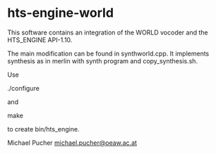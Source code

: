 # hts-engine-world

This software contains an integration of the WORLD vocoder and the HTS_ENGINE API-1.10.

The main modification can be found in synthworld.cpp. It implements synthesis as in merlin with synth program and copy_synthesis.sh.

Use

./configure

and

make

to create bin/hts_engine.

Michael Pucher michael.pucher@oeaw.ac.at
